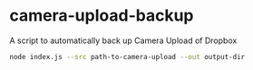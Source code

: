 # camera-upload-backup
A script to automatically back up Camera Upload of Dropbox

```sh
node index.js --src path-to-camera-upload --out output-dir
```
